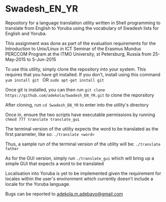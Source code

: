 # Swadesh_EN_YR
Repository for a language translation utility written in Shell programming to translate from English to Yoruba using the vocabulary of Swadesh lists for English and Yoruba.

This assignment was done as part of the evaluation requirements for the Introduction to Unix/Linux in ICT Seminar of the Erasmus Mundus PERCCOM Program at the ITMO University, st Petersburg, Russia from 25-May-2015 to 5-Jun-2015

To use this utility, simply clone the repository into your system.
This requires that you have git installed. 
If you don't, install using this command
`yum install git `
OR
`sudo apt-get install git`

Once git is installed, you can then run
`git clone https://github.com/adekola/Swadesh_EN_YR.git`
to clone the reporsitory

After cloning, run `cd Swadesh_EN_YR` to enter into the utility's directory

Once in, ensure the two scripts have executable permissions by running
`chmod 777 translate translate_gui`

The terminal version of the utility expects the word to be translated as the first parameter, like so:
`./translate <word>`

Thus, a sample run of the terminal version of the utility will be:
`./translate father`

As for the GUI version, simply run `./translate_gui` which will bring up a simple GUI that expects a word to be translated


Localisation into Yoruba is yet to be implemented given the requirement for locales within the user's environment which currently doesn't include a locale for the Yoruba language.

Bugs can be reported to adekola.m.adebayo@gmail.com



